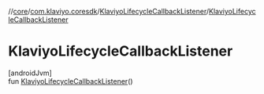 //[core](../../../index.md)/[com.klaviyo.coresdk](../index.md)/[KlaviyoLifecycleCallbackListener](index.md)/[KlaviyoLifecycleCallbackListener](-klaviyo-lifecycle-callback-listener.md)

# KlaviyoLifecycleCallbackListener

[androidJvm]\
fun [KlaviyoLifecycleCallbackListener](-klaviyo-lifecycle-callback-listener.md)()
